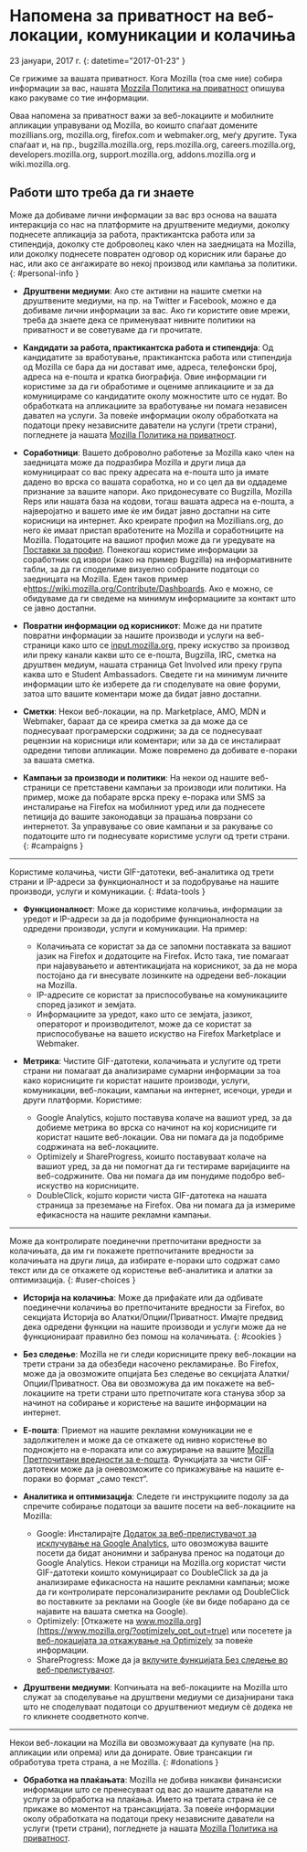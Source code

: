 # Напомена за приватност на веб-локации, комуникации и колачиња

23 јануари, 2017 г.
{: datetime="2017-01-23" }

Се грижиме за вашата приватност. Кога Mozilla (тоа сме ние) собира информации за вас, нашата [Mozzila Политика на приватност](https://www.mozilla.org/privacy/) опишува како ракуваме со тие информации.

Оваа напомена за приватност важи за веб-локациите и мобилните апликации управувани од Mozilla, во коишто спаѓаат домените mozillians.org, mozilla.org, firefox.com и webmaker.org, меѓу другите. Тука спаѓаат и, на пр., bugzilla.mozilla.org, reps.mozilla.org, careers.mozilla.org, developers.mozilla.org, support.mozilla.org, addons.mozilla.org и wiki.mozilla.org.

## Работи што треба да ги знаете

Може да добиваме лични информации за вас врз основа на вашата интеракција со нас на платформите на друштвените медиуми, доколку поднесете апликација за работа, практикантска работа или за стипендија, доколку сте доброволец како член на заедницата на Mozilla, или доколку поднесете повратен одговор од корисник или барање до нас, или ако се ангажирате во некој производ или кампања за политики.
{: #personal-info }

* **Друштвени медиуми**: Ако сте активни на нашите сметки на друштвените медиуми, на пр. на Twitter и Facebook, можно е да добиваме лични информации за вас. Ако ги користите овие мрежи, треба да знаете дека се применуваат нивните политики на приватност и ве советуваме да ги прочитате.

* **Кандидати за работа, практикантска работа и стипендија**: Од кандидатите за вработување, практикантска работа или стипендија од Mozilla се бара да ни достават име, адреса, телефонски број, адреса на е-пошта и кратка биографија. Овие информации ги користиме за да ги обработиме и оцениме апликациите и за да комуницираме со кандидатите околу можностите што се нудат. Во обработката на апликациите за вработување ни помага независен давател на услуги. За повеќе информации околу обработката на податоци преку независните даватели на услуги (трети страни), погледнете ја нашата [Mozilla Политика на приватност](https://www.mozilla.org/privacy/).

* **Соработници**: Вашето доброволно работење за Mozilla како член на заедницата може да подразбира Mozilla и други лица да комуницираат со вас преку адресата на е-пошта што ја имате дадено во врска со вашата соработка, но и со цел да ви оддадеме признание за вашите напори. Ако придонесувате со Bugzilla, Mozilla Reps или нашата база на кодови, тогаш вашата адреса на е-пошта, а најверојатно и вашето име ќе им бидат јавно достапни на сите корисници на интернет. Ако креирате профил на Mozillians.org, до него ќе имаат пристап вработените на Mozilla и соработниците на Mozilla. Податоците на вашиот профил може да ги уредувате на [Поставки за профил](https://mozillians.org/user/edit). Понекогаш користиме информации за соработник од извори (како на пример Bugzilla) на информативните табли, за да ги споделиме визуелно собраните податоци со заедницата на Mozilla. Еден таков пример е<https://wiki.mozilla.org/Contribute/Dashboards>. Ако е можно, се обидуваме да ги сведеме на минимум информациите за контакт што се јавно достапни.

* **Повратни информации од корисникот**:  Може да ни пратите повратни информации за нашите производи и услуги на веб-страници како што се [input.mozilla.org](https://input.mozilla.org/), преку искуство за производ или преку канали какви што се е-пошта, Bugzilla, IRC, сметка на друштвен медиум, нашата страница Get Involved или преку група каква што е Student Ambassadors. Сведете ги на минимум личните информации што ќе изберете да ги споделувате на овие форуми, затоа што вашите коментари може да бидат јавно достапни.

* **Сметки**: Некои веб-локации, на пр. Marketplace, AMO, MDN и Webmaker, бараат да се креира сметка за да може да се поднесуваат програмерски содржини; за да се поднесуваат рецензии на корисници или коментари; или за да се инсталираат одредени типови апликации.  Може повремено да добивате е-пораки за вашата сметка. 

* **Кампањи за производи и политики**:  На некои од нашите веб-страници се претставени кампањи за производи или политики. На пример, може да побарате врска преку е-порака или SMS за инсталирање на Firefox на мобилниот уред или да поднесете петиција до вашите законодавци за прашања поврзани со интернетот. За управување со овие кампањи и за ракување со податоците што ги поднесувате користиме услуги од трети страни.
{: #campaigns }

---------------------------------------

Користиме колачиња, чисти GIF-датотеки, веб-аналитика од трети страни и IP-адреси за функционалност и за подобрување на нашите производи, услуги и комуникации. 
{: #data-tools }

* **Функционалност**: Може да користиме колачиња, информации за уредот и IP-адреси за да ја подобриме функционалноста на одредени производи, услуги и комуникации. На пример:
    * Колачињата се користат за да се запомни поставката за вашиот јазик на Firefox и додатоците на Firefox. Исто така, тие помагаат при најавувањето и автентикацијата на корисникот, за да не мора постојано да ги внесувате лозинките на одредени веб-локации на Mozilla.  
    * IP-адресите се користат за приспособување на комуникациите според јазикот и земјата.  
    * Информациите за уредот, како што се земјата, јазикот, операторот и производителот, може да се користат за приспособување на вашето искуство на Firefox Marketplace и Webmaker.

* **Метрика**: Чистите GIF-датотеки, колачињата и услугите од трети страни ни помагаат да анализираме сумарни информации за тоа како корисниците ги користат нашите производи, услуги, комуникации, веб-локации, кампањи на интернет, исечоци, уреди и други платформи. Користиме:
    * Google Analytics, којшто поставува колаче на вашиот уред, за да добиеме метрика во врска со начинот на кој корисниците ги користат нашите веб-локации.      Ова ни помага да ја подобриме содржината на веб-локациите.  
    * Optimizely и ShareProgress, коишто поставуваат колаче на вашиот уред, за да ни помогнат да ги тестираме варијациите на веб-содржините.  Ова ни помага да им понудиме подобро веб-искуство на корисниците.
    * DoubleClick, којшто користи чиста GIF-датотека на нашата страница за преземање на Firefox.  Ова ни помага да ја измериме ефикасноста на нашите рекламни кампањи.

---------------------------------------

Може да контролирате поединечни претпочитани вредности за колачињата, да им ги покажете претпочитаните вредности за колачињата на други лица, да избирате е-пораки што содржат само текст или да се откажете од користење веб-аналитика и алатки за оптимизација. 
{: #user-choices }

* **Историја на колачиња**: Може да прифаќате или да одбивате поединечни колачиња во претпочитаните вредности за Firefox, во секцијата Историја во Алатки/Опции/Приватност. Имајте предвид дека одредени функции на нашите производи и услуги може да не функционираат правилно без помош на колачињата.
{: #cookies }

* **Без следење**: Mozilla не ги следи корисниците преку веб-локации на трети страни за да обезбеди насочено рекламирање.  Во Firefox, може да ја овозможите опцијата Без следење во секцијата Алатки/Опции/Приватност. Ова ви овозможува да им покажете на веб-локациите на трети страни што претпочитате кога станува збор за начинот на собирање и користење на вашите информации на интернет.  

* **Е-пошта**: Приемот на нашите рекламни комуникации не е задолжителен и може да се откажете од нивно користење во подножјето на е-пораката или со ажурирање на вашите [Mozilla Претпочитани вредности за е-пошта](https://www.mozilla.org/newsletter/recovery/). Функцијата за чисти GIF-датотеки може да ја оневозможите со прикажување на нашите е-пораки во формат „само текст“.  

* **Аналитика и оптимизација**: Следете ги инструкциите подолу за да спречите собирање податоци за вашите посети на веб-локациите на Mozilla:
   *  Google: Инсталирајте [Додаток за веб-прелистувачот за исклучување на Google Analytics](https://tools.google.com/dlpage/gaoptout), што овозможува вашите посети да бидат анонимни и забранува пренос на податоци до Google Analytics. Некои страници на Mozilla.org користат чисти GIF-датотеки коишто комуницираат со DoubleClick за да ја анализираме ефикасноста на нашите рекламни кампањи; може да ги контролирате персонализираните реклами од DoubleClick во поставките за реклами на Google (ќе ви биде побарано да се најавите на вашата сметка на Google).
   *  Optimizely: [Откажете на www.mozilla.org](https://www.mozilla.org/?optimizely_opt_out=true) или посетете ја [веб-локацијата за откажување на Optimizely](https://www.optimizely.com/opt_out) за повеќе информации. 
   *  ShareProgress: Може да ја [вклучите функцијата Без следење во веб-прелистувачот](https://support.mozilla.org/kb/how-do-i-turn-do-not-track-feature).

* **Друштвени медиуми**: Копчињата на веб-локациите на Mozilla што служат за споделување на друштвени медиуми се дизајнирани така што не споделуваат податоци со друштвениот медиум сѐ додека не го кликнете соодветното копче.

---------------------------------------

Некои веб-локации на Mozilla ви овозможуваат да купувате (на пр. апликации или опрема) или да донирате. Овие трансакции ги обработува трета страна, а не Mozilla. 
{: #donations }

* **Обработка на плаќањата**:   Mozilla не добива никакви финансиски информации што се пренесуваат од вас до нашите даватели на услуги за обработка на плаќања. Името на третата страна ќе се прикаже во моментот на трансакцијата.  За повеќе информации околу обработката на податоци преку независните даватели на услуги (трети страни), погледнете ја нашата [Mozilla Политика на приватност](https://www.mozilla.org/privacy/).  
